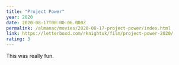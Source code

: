 ```yaml
---
title: "Project Power"
year: 2020
date: 2020-08-17T00:00:06.000Z
permalink: /almanac/movies/2020-08-17-project-power/index.html
link: https://letterboxd.com/rknightuk/film/project-power-2020/
rating: 3
---
```


This was really fun.